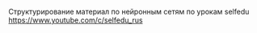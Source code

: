 Cтруктурирование материал по нейронным сетям по урокам selfedu https://www.youtube.com/c/selfedu_rus
